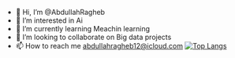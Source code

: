 - 👋 Hi, I’m @AbdullahRagheb
- 👀 I’m interested in Ai 
- 🌱 I’m currently learning Meachin learning
- 💞️ I’m looking to collaborate on Big data projects 
- 📫 How to reach me abdullahragheb12@icloud.com
[![Top Langs](https://github-readme-stats-git-masterrstaa-rickstaa.vercel.app/api/top-langs/?username=AbdullahRagheb)](https://github.com/AbdullahRagheb/github-readme-stats)


